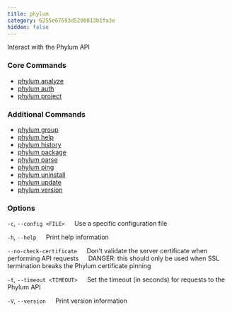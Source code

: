 ```yaml
---
title: phylum
category: 6255e67693d5200013b1fa3e
hidden: false
---
```


Interact with the Phylum API

### Core Commands
* [phylum analyze](https://docs.phylum.io/docs/phylum_analyze)
* [phylum auth](https://docs.phylum.io/docs/phylum_auth)
* [phylum project](https://docs.phylum.io/docs/phylum_project)

### Additional Commands
* [phylum group](https://docs.phylum.io/docs/phylum_group)
* [phylum help](https://docs.phylum.io/docs/phylum_help)
* [phylum history](https://docs.phylum.io/docs/phylum_history)
* [phylum package](https://docs.phylum.io/docs/phylum_package)
* [phylum parse](https://docs.phylum.io/docs/phylum_parse)
* [phylum ping](https://docs.phylum.io/docs/phylum_ping)
* [phylum uninstall](https://docs.phylum.io/docs/phylum_uninstall)
* [phylum update](https://docs.phylum.io/docs/phylum_update)
* [phylum version](https://docs.phylum.io/docs/phylum_version)

### Options
  `-c`, `--config <FILE>`
  &emsp; Use a specific configuration file
  
  `-h`, `--help`
  &emsp; Print help information
  
  `--no-check-certificate`
  &emsp; Don't validate the server certificate when performing API requests
  &emsp; DANGER: this should only be used when SSL termination breaks the Phylum certificate pinning
  
  `-t`, `--timeout <TIMEOUT>`
  &emsp; Set the timeout (in seconds) for requests to the Phylum API
  
  `-V`, `--version`
  &emsp; Print version information
